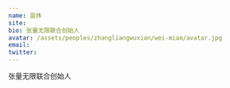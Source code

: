 ```yaml
---
name: 苗炜
site:
bio: 张量无限联合创始人
avatar: /assets/peoples/zhangliangwuxian/wei-miao/avatar.jpg
email: 
twitter: 
---
```

张量无限联合创始人
